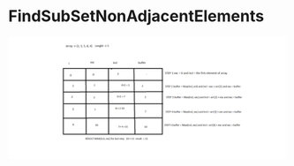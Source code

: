 # FindSubSetNonAdjacentElements

<img  src="https://github.com/mahmudyahyayev/FindSubSetNonAdjacentElements/blob/main/steps.png?raw=true"></img> 



